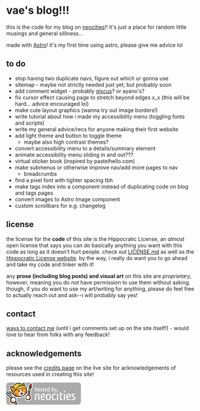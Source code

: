 # vae's blog!!!

this is the code for my blog on [neocities](https://entropically.neocities.org/)!! it's just a place for random little musings and general silliness...

made with [Astro](https://astro.build/)! it's my first time using astro, please give me advice lol

## to do
- stop having two duplicate navs, figure out which ur gonna use
- sitemap - maybe not strictly needed just yet, but probably soon
- add comment widget - probably [giscus](https://giscus.app/)? or ayano's?
- fix cursor effect causing page to stretch beyond edges x_x (this will be hard... advice encouraged lol)
- make cute layout graphics (wanna try out image borders!)
- write tutorial about how i made my accessibility menu (toggling fonts and scripts)
- write my general advice/recs for anyone making their first website
- add light theme and button to toggle theme
  - maybe also high contrast themes?
- convert accessibility menu to a details/summary element
- animate accessibility menu sliding in and out???
- virtual sticker book (inspired by pastelhello.com)
- make submenus or otherwise improve nav/add more pages to nav
  - breadcrumbs
- find a pixel font with tighter spacing tbh
- make tags index into a component instead of duplicating code on blog and tags pages
- convert images to Astro Image component
- custom scrollbars for e.g. changelog

## license
the license for the **code** of this site is the Hippocratic License, an *almost* open license that says you can do basically anything you want with this code as long as it doesn't hurt people. check out [LICENSE.md](LICENSE.md) as well as the [Hippocratic License website](https://firstdonoharm.dev/). by the way, i really do want you to go ahead and take my code and tinker with it!

any **prose (including blog posts) and visual art** on this site are *proprietary*, however, meaning you do *not* have permission to use them without asking. though, if you do want to use my art/writing for anything, please do feel free to actually reach out and ask--i will probably say yes!

## contact
[ways to contact me](https://caesium.carrd.co/) (until i get comments set up on the site itself!) - would love to hear from folks with any feedback!

## acknowledgements
please see the [credits page](https://entropically.neocities.org/credits) on the live site for acknowledgements of resources used in creating this site!

![hosted on neocities](public/img/neocities.png)